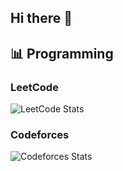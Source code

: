 ## Hi there 👋

<!--
**dhlinhdn00/dhlinhdn00** is a ✨ _special_ ✨ repository because its `README.md` (this file) appears on your GitHub profile.

Here are some ideas to get you started:

- 🔭 I’m currently working on ...
- 🌱 I’m currently learning ...
- 👯 I’m looking to collaborate on ...
- 🤔 I’m looking for help with ...
- 💬 Ask me about ...
- 📫 How to reach me: ...
- 😄 Pronouns: ...
- ⚡ Fun fact: ...
-->


## 📊 Programming

### LeetCode
![LeetCode Stats](https://leetcard.jacoblin.cool/dhlinhdn00?theme=dark&ext=heatmap)

### Codeforces
![Codeforces Stats](https://codeforces-readme-stats.vercel.app/api/card?username=dhlinhdn00&theme=dark)

